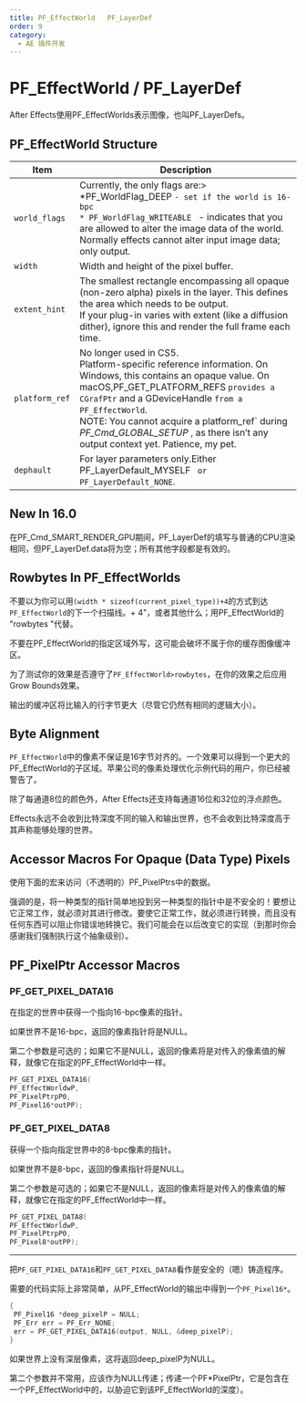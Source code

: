 ```yaml
---
title: PF_EffectWorld   PF_LayerDef
order: 9
category:
  - AE 插件开发
---
```

# PF_EffectWorld / PF_LayerDef

After Effects使用PF_EffectWorlds表示图像，也叫PF_LayerDefs。

## PF_EffectWorld Structure

| **Item**    | **Description**                                                                                                                                                                                                                                                                                                                                         |
| ----------------- | ------------------------------------------------------------------------------------------------------------------------------------------------------------------------------------------------------------------------------------------------------------------------------------------------------------------------------------------------------------- |
| `world_flags `  | Currently, the only flags are:><br />*PF_WorldFlag_DEEP `- set if the world is 16-bpc`<br />`* PF_WorldFlag_WRITEABLE ` - indicates that you are allowed to alter the image data of the world.<br />Normally effects cannot alter input image data; only output.                                                                                          |
| `width `        | Width and height of the pixel buffer.                                                                                                                                                                                                                                                                                                                         |
| `extent_hint `  | The smallest rectangle encompassing all opaque (non-zero alpha) pixels in the layer. This defines the area which needs to be output.<br />If your plug-in varies with extent (like a diffusion dither), ignore this and render the full frame each time.                                                                                                      |
| `platform_ref ` | No longer used in CS5.<br />Platform-specific reference information. On Windows, this contains an opaque value. On macOS,PF_GET_PLATFORM_REFS `provides a CGrafPtr` and a GDeviceHandle `from a PF_EffectWorld`.<br />NOTE: You cannot acquire a platform_ref` during *PF_Cmd_GLOBAL_SETUP* , as there isn’t any output context yet. Patience, my pet. |
| `dephault `     | For layer parameters only.Either PF_LayerDefault_MYSELF ` or PF_LayerDefault_NONE`.                                                                                                                                                                                                                                                                         |

## New In 16.0

在PF_Cmd_SMART_RENDER_GPU期间，PF_LayerDef的填写与普通的CPU渲染相同，但PF_LayerDef.data将为空；所有其他字段都是有效的。

## Rowbytes In PF_EffectWorlds

不要以为你可以用`(width * sizeof(current_pixel_type))+4`的方式到达`PF_EffectWorld`的下一个扫描线。+ 4"，或者其他什么；用PF_EffectWorld的 "rowbytes "代替。

不要在PF_EffectWorld的指定区域外写，这可能会破坏不属于你的缓存图像缓冲区。

为了测试你的效果是否遵守了`PF_EffectWorld>rowbytes`，在你的效果之后应用Grow Bounds效果。

输出的缓冲区将比输入的行字节更大（尽管它仍然有相同的逻辑大小）。

## Byte Alignment

`PF_EffectWorld`中的像素不保证是16字节对齐的。一个效果可以得到一个更大的PF_EffectWorld的子区域。苹果公司的像素处理优化示例代码的用户，你已经被警告了。

除了每通道8位的颜色外，After Effects还支持每通道16位和32位的浮点颜色。

Effects永远不会收到比特深度不同的输入和输出世界，也不会收到比特深度高于其声称能够处理的世界。

## Accessor Macros For Opaque (Data Type) Pixels

使用下面的宏来访问（不透明的）PF_PixelPtrs中的数据。

强调的是，将一种类型的指针简单地投到另一种类型的指针中是不安全的！要想让它正常工作，就必须对其进行修改。要使它正常工作，就必须进行转换，而且没有任何东西可以阻止你错误地转换它。我们可能会在以后改变它的实现（到那时你会感谢我们强制执行这个抽象级别）。

## PF_PixelPtr Accessor Macros

### PF_GET_PIXEL_DATA16


在指定的世界中获得一个指向16-bpc像素的指针。

如果世界不是16-bpc，返回的像素指针将是NULL。

第二个参数是可选的；如果它不是NULL，返回的像素将是对传入的像素值的解释，就像它在指定的PF_EffectWorld中一样。

```cpp
PF_GET_PIXEL_DATA16(
PF_EffectWorldwP,
PF_PixelPtrpP0,
PF_Pixel16*outPP);
```

### PF_GET_PIXEL_DATA8


获得一个指向指定世界中的8-bpc像素的指针。

如果世界不是8-bpc，返回的像素指针将是NULL。

第二个参数是可选的；如果它不是NULL，返回的像素将是对传入的像素值的解释，就像它在指定的PF_EffectWorld中一样。

```cpp
PF_GET_PIXEL_DATA8(
PF_EffectWorldwP,
PF_PixelPtrpP0,
PF_Pixel8*outPP);
```


---



把`PF_GET_PIXEL_DATA16`和`PF_GET_PIXEL_DATA8`看作是安全的（嗯）铸造程序。

需要的代码实际上非常简单，从PF_EffectWorld的输出中得到一个`PF_Pixel16*`。

```cpp
{
 PF_Pixel16 *deep_pixelP = NULL;
 PF_Err err = PF_Err_NONE;
 err = PF_GET_PIXEL_DATA16(output, NULL, &deep_pixelP);
}

```

如果世界上没有深层像素，这将返回deep_pixelP为NULL。

第二个参数并不常用，应该作为NULL传递；传递一个PF*PixelPtr，它是包含在一个PF_EffectWorld中的，以胁迫它到该PF_EffectWorld的深度）。